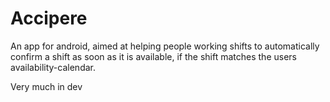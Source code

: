 # Accipere
An app for android, aimed at helping people working shifts to automatically confirm a shift as soon as it is available, if the shift matches the users availability-calendar.

Very much in dev
